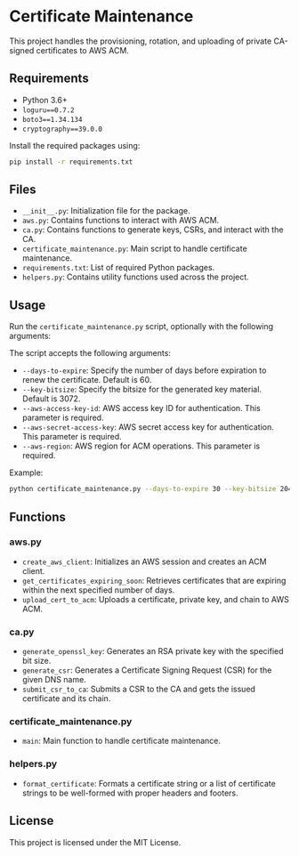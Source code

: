 # Certificate Maintenance

This project handles the provisioning, rotation, and uploading of private CA-signed certificates to AWS ACM.

## Requirements

- Python 3.6+
- `loguru==0.7.2`
- `boto3==1.34.134`
- `cryptography==39.0.0`

Install the required packages using:
```sh
pip install -r requirements.txt
```

## Files

- `__init__.py`: Initialization file for the package.
- `aws.py`: Contains functions to interact with AWS ACM.
- `ca.py`: Contains functions to generate keys, CSRs, and interact with the CA.
- `certificate_maintenance.py`: Main script to handle certificate maintenance.
- `requirements.txt`: List of required Python packages.
- `helpers.py`: Contains utility functions used across the project.

## Usage

Run the `certificate_maintenance.py` script, optionally with the following arguments:

The script accepts the following arguments:

- `--days-to-expire`: Specify the number of days before expiration to renew the certificate. Default is 60.
- `--key-bitsize`: Specify the bitsize for the generated key material. Default is 3072.
- `--aws-access-key-id`: AWS access key ID for authentication. This parameter is required.
- `--aws-secret-access-key`: AWS secret access key for authentication. This parameter is required.
- `--aws-region`: AWS region for ACM operations. This parameter is required.

Example:
```sh
python certificate_maintenance.py --days-to-expire 30 --key-bitsize 2048 --aws-access-key-id YOUR_AWS_KEY --aws-secret-access-key YOUR_AWS_SECRET_KEY --aws-region us-west-2
```

## Functions

### aws.py

- `create_aws_client`: Initializes an AWS session and creates an ACM client.
- `get_certificates_expiring_soon`: Retrieves certificates that are expiring within the next specified number of days.
- `upload_cert_to_acm`: Uploads a certificate, private key, and chain to AWS ACM.

### ca.py

- `generate_openssl_key`: Generates an RSA private key with the specified bit size.
- `generate_csr`: Generates a Certificate Signing Request (CSR) for the given DNS name.
- `submit_csr_to_ca`: Submits a CSR to the CA and gets the issued certificate and its chain.

### certificate_maintenance.py

- `main`: Main function to handle certificate maintenance.

### helpers.py

- `format_certificate`: Formats a certificate string or a list of certificate strings to be well-formed with proper headers and footers.

## License

This project is licensed under the MIT License.
